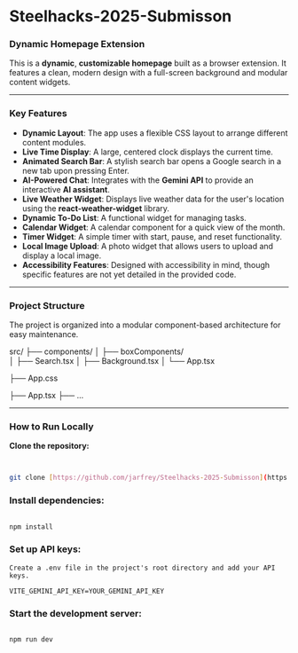 # Steelhacks-2025-Submisson

### Dynamic Homepage Extension
This is a **dynamic**, **customizable homepage** built as a browser extension. It features a clean, modern design with a full-screen background and modular content widgets.

***

### Key Features
- **Dynamic Layout**: The app uses a flexible CSS layout to arrange different content modules.
- **Live Time Display**: A large, centered clock displays the current time.
- **Animated Search Bar**: A stylish search bar opens a Google search in a new tab upon pressing Enter.
- **AI-Powered Chat**: Integrates with the **Gemini API** to provide an interactive **AI assistant**.
- **Live Weather Widget**: Displays live weather data for the user's location using the **react-weather-widget** library.
- **Dynamic To-Do List**: A functional widget for managing tasks.
- **Calendar Widget**: A calendar component for a quick view of the month.
- **Timer Widget**: A simple timer with start, pause, and reset functionality.
- **Local Image Upload**: A photo widget that allows users to upload and display a local image.
- **Accessibility Features**: Designed with accessibility in mind, though specific features are not yet detailed in the provided code.

***

### Project Structure
The project is organized into a modular component-based architecture for easy maintenance.

src/
├── components/
│   ├── boxComponents/      
│   ├── Search.tsx
│   ├── Background.tsx
│   └── App.tsx

├── App.css

├── App.tsx
├── ...

***

### How to Run Locally
**Clone the repository:**
```bash


git clone [https://github.com/jarfrey/Steelhacks-2025-Submisson](https://github.com/jarfrey/Steelhacks-2025-Submisson)
```
### Install dependencies:

```bash

npm install
```

### Set up API keys:
```
Create a .env file in the project's root directory and add your API keys.

VITE_GEMINI_API_KEY=YOUR_GEMINI_API_KEY
```
### Start the development server:

```bash

npm run dev

```

